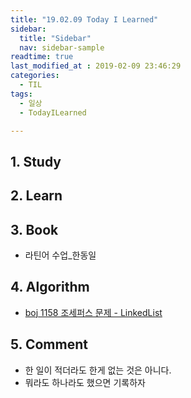 ```yaml
---
title: "19.02.09 Today I Learned"
sidebar:
  title: "Sidebar"
  nav: sidebar-sample
readtime: true
last_modified_at : 2019-02-09 23:46:29
categories:
  - TIL
tags:
  - 일상
  - TodayILearned

---
```


## 1. Study


## 2. Learn


## 3. Book

- 라틴어 수업_한동일

## 4. Algorithm

- [boj 1158 조세퍼스 문제 - LinkedList](https://github.com/jinhyeok-kim/Algorithm/blob/master/Java/boj/_1158_JosephusPermutation/src/Main.java)

## 5. Comment

- 한 일이 적더라도 한게 없는 것은 아니다.
- 뭐라도 하나라도 했으면 기록하자